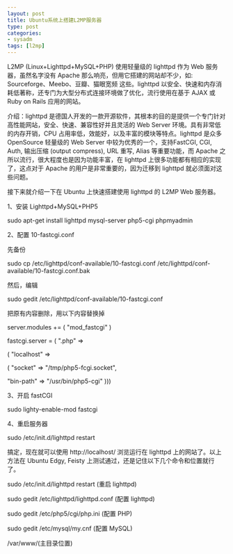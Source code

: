 ```yaml
---
layout: post
title: Ubuntu系统上搭建L2MP服务器
type: post
categories:
- sysadm
tags: [l2mp]
---
```


<p>L2MP (Linux+Lighttpd+MySQL+PHP) 使用轻量级的 lighttpd 作为 Web 服务器，虽然名字没有 Apache 那么响亮，但用它搭建的网站却不少，如: Sourceforge、Meebo、豆瓣、猫眼宽频 这些。lighttpd 以安全、快速和内存消耗低著称，还专门为大型分布式连接环境做了优化，流行使用在基于 AJAX 或 Ruby on Rails 应用的网站。<!--more--></p>
<p>介绍：lighttpd 是德国人开发的一款开源软件，其根本的目的是提供一个专门针对高性能网站，安全、快速、兼容性好并且灵活的 Web Server 环境。具有非常低的内存开销，CPU 占用率低，效能好，以及丰富的模块等特点。lighttpd 是众多 OpenSource 轻量级的 Web Server 中较为优秀的一个，支持FastCGI, CGI, Auth, 输出压缩 (output compress), URL 重写, Alias 等重要功能，而 Apache 之所以流行，很大程度也是因为功能丰富，在 lighttpd 上很多功能都有相应的实现了，这点对于 Apache 的用户是非常重要的，因为迁移到 lighttpd 就必须面对这些问题。</p>
<p>接下来就介绍一下在 Ubuntu 上快速搭建使用 lighttpd 的 L2MP Web 服务器。</p>
<p>1、安装 Lighttpd+MySQL+PHP5</p>
<p>sudo apt-get install lighttpd mysql-server php5-cgi phpmyadmin</p>
<p>2、配置 10-fastcgi.conf</p>
<p>先备份</p>
<p>sudo cp /etc/lighttpd/conf-available/10-fastcgi.conf /etc/lighttpd/conf-available/10-fastcgi.conf.bak</p>
<p>然后，编辑</p>
<p>sudo gedit /etc/lighttpd/conf-available/10-fastcgi.conf</p>
<p>把原有内容删除，用以下内容替换掉</p>
<p>server.modules += ( "mod_fastcgi" )</p>
<p>fastcgi.server = ( ".php" =&gt;</p>
<p>( "localhost" =&gt;</p>
<p>( "socket" =&gt; "/tmp/php5-fcgi.socket",</p>
<p>"bin-path" =&gt; "/usr/bin/php5-cgi" )))</p>
<p>3、开启 fastCGI</p>
<p>sudo lighty-enable-mod fastcgi</p>
<p>4、重启服务器</p>
<p>sudo /etc/init.d/lighttpd restart</p>
<p>搞定，现在就可以使用 http://localhost/ 浏览运行在 lighttpd 上的网站了。以上方法在 Ubuntu Edgy, Feisty 上测试通过，还是记住以下几个命令和位置就行了。</p>
<p>sudo /etc/init.d/lighttpd restart (重启 lighttpd)</p>
<p>sudo gedit /etc/lighttpd/lighttpd.conf (配置 lighttpd)</p>
<p>sudo gedit /etc/php5/cgi/php.ini (配置 PHP)</p>
<p>sudo gedit /etc/mysql/my.cnf (配置 MySQL)</p>
<p>/var/www/(主目录位置)</p>
